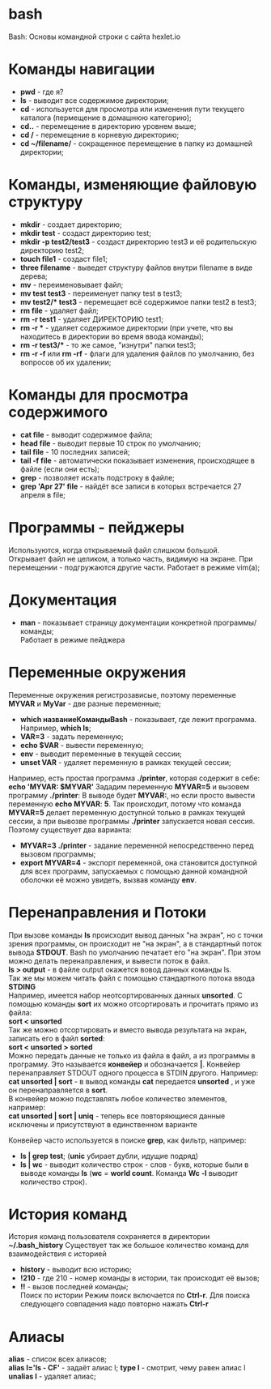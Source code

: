 # bash
Bash: Основы командной строки с сайта hexlet.io

# Команды навигации
* **pwd** - где я? 
* **ls** -  выводит все содержимое директории;
* **cd** - используется для просмотра или изменения пути текущего каталога (пермещение в домашнюю категорию);
* **cd..** - перемещение в директорию уровнем выше;
* **cd /** - перемещение в корневую директорию;
* **cd ~/filename/** - сокращенное перемещение в папку из домашней директории;

# Команды, изменяющие файловую структуру
* **mkdir** - создает директорию;
* **mkdir test** - создаст директорию test;
* **mkdir -p test2/test3** - создаст директорию test3 и её родительскую директорию test2;
* **touch file1** - создаст file1;
* **three filename** - выведет структуру файлов внутри filename в виде дерева;
* **mv** - переименовывает файл;
* **mv test test3** - переименует папку test в test3;
* **mv test2/\* test3** - перемещает всё содержимое папки test2 в test3;
* **rm file** - удаляет файл;
* **rm -r test1** - удаляет ДИРЕКТОРИЮ test1;
* **rm -r \*** - удаляет содержимое директории (при учете, что вы находитесь в директории во время ввода команды);
* **rm -r test3/\*** - то же самое, "изнутри" папки test3;
* **rm -r -f** или **rm -rf** - флаги для удаления файлов по умолчанию, без вопросов об их удалении;

# Команды для просмотра содержимого
* **cat file** - выводит содержимое файла;
* **head file** - выводит первые 10 строк по умолчанию;
* **tail file** - 10 последних записей;
* **tail -f file** - автоматически показывает изменения, происходящее в файле (если они есть);
* **grep** - позволяет искать подстроку в файле;
* **grep 'Apr 27' file** - найдёт все записи в которых встречается 27 апреля в file;

# Программы - пейджеры
Используются, когда открываемый файл слишком большой.  
Открывает файл не целиком, а только часть, видимую на экране. При перемещении - подгружаются другие части.
Работает в режиме vim(а);

# Документация
* **man** - показывает страницу документации конкретной программы/команды;  
Работает в режиме пейджера

# Переменные окружения
Переменные окружения регистрозависые, поэтому переменные **MYVAR** и **MyVar** - две разные переменные;
* **which названиеКомандыBash** - показывает, где лежит программа. Например, **which ls**;
* **VAR=3** - задать переменную;
* **echo $VAR** - вывести переменную;
* **env** - выводит переменные в текущей сессии;
* **unset VAR** - удаляет переменную в рамках текущей сессии;

Например, есть простая программа **./printer**, которая содержит в себе: 
**echo 'MYVAR: $MYVAR'**
Зададим переменную **MYVAR=5** и вызовем программу **./printer**: 
В выводе будет **MYVAR:**, но если просто вывести переменную **echo MYVAR**:
**5**. 
Так происходит, потому что команда **MYVAR=5** делает переменную доступной только в рамках текущей сессии, а при вывозве программы **./printer** запускается новая сессия. 
Поэтому существует два варианта: 
* **MYVAR=3 ./printer** - задание переменной непосредственно перед вызовом программы;
* **export MYVAR=4** - экспорт переменной, она становится доступной для всех программ, запускаемых с помощью данной командной оболочки её можно увидеть, вызвав команду **env**.

# Перенаправления и Потоки
При вызове команды **ls** происходит вывод данных "на экран", но с точки зрения программы, он происходит не "на экран", а в стандартный поток вывода **STDOUT**. Bash по умолчанию печатает его "на экран". При этом можно делать перенаправления, и вывести поток в файл.  
**ls > output** - в файле output окажется вовод данных команды ls.  
Так же мы можем читать файл с помощью стандартного потока ввода **STDING**  
Например, имеется набор неотсортированных данных **unsorted**. С помощью команды **sort** их можно отсортировать и прочитать прямо из файла:  
**sort < unsorted**  
Так же можно отсортировать и вместо вывода результата на экран, записать его в файл **sorted**:  
**sort < unsorted > sorted**  
Можно передать данные не только из файла в файл, а из программы в программу.  Это называется **конвейер** и обозначается **|**. Конвейер перенаправляет STDOUT одного процесса в STDIN другого. Например:  
**cat unsorted | sort** - в вывод команды **cat** передается **unsorted** , и уже он перенаправляется в **sort**.  
В конвейер можно подставлять любое количество элементов, например:  
**cat unsorted | sort | uniq** - теперь все повторяющиеся данные исключены и присутствуют в единственном варианте  

Конвейер часто используется в поиске **grep**, как фильтр, например:  
* **ls | grep test**; (**unic** убирает дубли, идущие подряд)
* **ls | wc** - выводит количество строк - слов - букв, которые были в выводе команды **ls** (**wc** = **world count**. Команда **Wc -l** выводит количество строк).

# История команд
История команд пользователя сохраняется в директории **~/.bash_history**
Существует так же большое количество команд для взаимодействия с историей  
* **history** - выводит всю историю;  
* **!210** - где 210 - номер команды в истории, так происходит её вызов;  
* **!!** - вызов последней команды;  
Поиск по истории
Режим поиск включается по **Ctrl-r**. Для поиска следующего совпадения надо повторно нажать **Ctrl-r**

# Алиасы
**alias** - список всех алиасов;  
**alias l='ls - CF'** - задаёт алиас l;
**type l** - смотрит, чему равен алиас l
**unalias l** - удаляет алиас;

